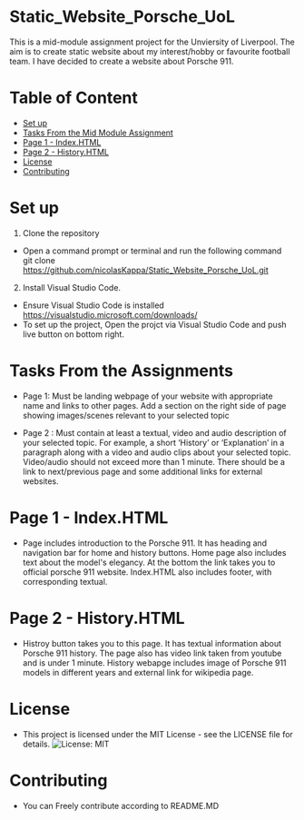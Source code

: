 # Static_Website_Porsche_UoL
This is a mid-module assignment project for the Unviersity of Liverpool. The aim is to create static website about my interest/hobby or favourite football team. I have decided to create a website about Porsche 911. 

# Table of Content
- [Set up](#Set-up)
- [Tasks From the Mid Module Assignment](#Tasks-From-the-Mid--Module-Assignment)
- [Page 1 - Index.HTML](#Index.HTML)
- [Page 2 - History.HTML](#History.HTML)
- [License](#License)
- [Contributing](#Contributing)




# Set up

1. Clone the repository
- Open a command prompt or terminal and run the following command\
git clone https://github.com/nicolasKappa/Static_Website_Porsche_UoL.git

2. Install Visual Studio Code.
- Ensure Visual Studio Code is installed https://visualstudio.microsoft.com/downloads/
- To set up the project, Open the projct via Visual Studio Code and push live button on bottom right. 


# Tasks From the Assignments
 * Page 1: Must be landing webpage of your website with appropriate name and links to other pages. Add a section on the right side of page showing images/scenes relevant to your selected topic

* Page 2 : Must contain at least a textual, video and audio description of your selected topic. For example, a short ‘History’ or ‘Explanation’ in a paragraph along with a video and audio clips about your selected topic. Video/audio should not exceed more than 1 minute. There should be a link to next/previous page and some additional links for external websites.

# Page 1 - Index.HTML
* Page includes introduction to the Porsche 911. It has heading and navigation bar for home and history buttons. Home page also includes text about the model's elegancy. At the bottom the link takes you to official porsche 911 website. Index.HTML also includes footer, with corresponding textual.

 # Page 2 - History.HTML
 * Histroy button takes you to this page. It has textual information about Porsche 911 history. The page also has video link taken from youtube and is under 1 minute. History webapge includes image of Porsche 911 models in different years and external link for wikipedia page.

# License
* This project is licensed under the MIT License - see the LICENSE file for details.
![License: MIT](https://img.shields.io/badge/License-MIT-yellow.svg)


# Contributing
* You can Freely contribute according to README.MD


